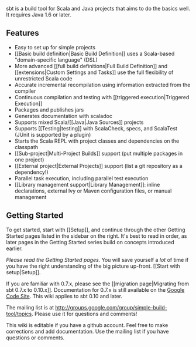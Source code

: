 sbt is a build tool for Scala and Java projects that aims to do the basics well. It requires Java 1.6 or later.

## Features
* Easy to set up for simple projects
* [[Basic build definition|Basic Build Definition]] uses a Scala-based "domain-specific language" (DSL)
* More advanced [[full build definitions|Full Build Definition]] and [[extensions|Custom Settings and Tasks]] use the full flexibility of unrestricted Scala code
* Accurate incremental recompilation using information extracted from the compiler
* Continuous compilation and testing with [[triggered execution|Triggered Execution]]
* Packages and publishes jars
* Generates documentation with scaladoc
* Supports mixed Scala/[[Java|Java Sources]] projects
* Supports [[Testing|testing]] with ScalaCheck, specs, and ScalaTest (JUnit is supported by a plugin)
* Starts the Scala REPL with project classes and dependencies on the classpath
* [[Sub-project|Multi-Project Builds]] support (put multiple packages in one project)
* [[External project|External Projects]] support (list a git repository as a dependency!)
* Parallel task execution, including parallel test execution
* [[Library management support|Library Management]]: inline declarations, external Ivy or Maven configuration files, or manual management

## Getting Started

To get started, start with [[Setup]], and continue through the other Getting
Started pages listed in the sidebar on the right. It's best to read in
order, as later pages in the Getting Started series build on concepts
introduced earlier.

_Please read the Getting Started pages._ You will save yourself a _lot_ of
time if you have the right understanding of the big picture
up-front. [[Start with setup|Setup]].

If you are familiar with 0.7.x, please see the
[[migration page|Migrating from sbt 0.7.x to 0.10.x]]. Documentation for
0.7.x is still available on the
[Google Code Site](http://code.google.com/p/simple-build-tool/wiki/DocumentationHome).
This wiki applies to sbt 0.10 and later.

The mailing list is at <http://groups.google.com/group/simple-build-tool/topics>. Please use it for questions and comments!

This wiki is editable if you have a github account.  Feel free to make corrections and add documentation.  Use the mailing list if you have questions or comments.
